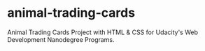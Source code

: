 # animal-trading-cards
Animal Trading Cards Project with HTML & CSS for Udacity's Web Development Nanodegree Programs.


